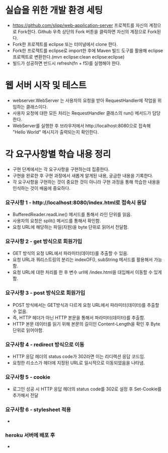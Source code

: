 # 실습을 위한 개발 환경 세팅
* https://github.com/slipp/web-application-server 프로젝트를 자신의 계정으로 Fork한다. Github 우측 상단의 Fork 버튼을 클릭하면 자신의 계정으로 Fork된다.
* Fork한 프로젝트를 eclipse 또는 터미널에서 clone 한다.
* Fork한 프로젝트를 eclipse로 import한 후에 Maven 빌드 도구를 활용해 eclipse 프로젝트로 변환한다.(mvn eclipse:clean eclipse:eclipse)
* 빌드가 성공하면 반드시 refresh(fn + f5)를 실행해야 한다.

# 웹 서버 시작 및 테스트
* webserver.WebServer 는 사용자의 요청을 받아 RequestHandler에 작업을 위임하는 클래스이다.
* 사용자 요청에 대한 모든 처리는 RequestHandler 클래스의 run() 메서드가 담당한다.
* WebServer를 실행한 후 브라우저에서 http://localhost:8080으로 접속해 "Hello World" 메시지가 출력되는지 확인한다.

# 각 요구사항별 학습 내용 정리
* 구현 단계에서는 각 요구사항을 구현하는데 집중한다. 
* 구현을 완료한 후 구현 과정에서 새롭게 알게된 내용, 궁금한 내용을 기록한다.
* 각 요구사항을 구현하는 것이 중요한 것이 아니라 구현 과정을 통해 학습한 내용을 인식하는 것이 배움에 중요하다. 

### 요구사항 1 - http://localhost:8080/index.html로 접속시 응답
* BufferedReader.readLine() 메서드를 통해서 라인 단위를 읽음.
* 사용자의 요청은 split() 메서드를 통해서 확인함.
* 요청 URL에 해당하는 파일(자원)을 byte 단위로 읽어서 전달함.

### 요구사항 2 - get 방식으로 회원가입
* GET 방식의 요청 URL에서 파라미터(데이터)를 추출할 수 있음.
* 요청 URL과 쿼리스트링의 분리는 indexOF(), subString 메서드를 활용해서 가능함.
* 요청 URL에 대한 처리를 한 후 변수 url에 /index.html을 대입해서 이동할 수 있게함.

### 요구사항 3 - post 방식으로 회원가입
* POST 방식에서는 GET방식과 다르게 요청 URL에서 파라미터(데이터)를 추출할 수 없음.
* 즉, HTTP 헤더가 아닌 HTTP 본문을 통해서 파라미터(데이터)를 추출함.
* HTTP 본문 데이터를 읽기 위해 본문의 길이인 Content-Length을 확인 후 Byte 단위로 읽어야함.

### 요구사항 4 - redirect 방식으로 이동
* HTTP 응답 헤더의 status code가 302라면 이는 리디렉션 응답 코드임.
* 요청한 리소스가 헤더에 지정된 URL로 일시적으로 이동되었음을 나타냄.

### 요구사항 5 - cookie
* 로그인 성공 시 HTTP 응답 헤더의 status code를 302로 설정 후 Set-Cookie를 추가해서 전달

### 요구사항 6 - stylesheet 적용
* 

### heroku 서버에 배포 후
* 